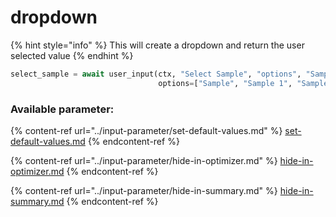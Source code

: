 # dropdown

{% hint style="info" %}
This will create a dropdown and return the user selected value
{% endhint %}

```python
select_sample = await user_input(ctx, "Select Sample", "options", "Sample", 
                                 options=["Sample", "Sample 1", "Sample 2", "Sample 3"])
```

### Available parameter:

{% content-ref url="../input-parameter/set-default-values.md" %}
[set-default-values.md](../input-parameter/set-default-values.md)
{% endcontent-ref %}

{% content-ref url="../input-parameter/hide-in-optimizer.md" %}
[hide-in-optimizer.md](../input-parameter/hide-in-optimizer.md)
{% endcontent-ref %}

{% content-ref url="../input-parameter/hide-in-summary.md" %}
[hide-in-summary.md](../input-parameter/hide-in-summary.md)
{% endcontent-ref %}

